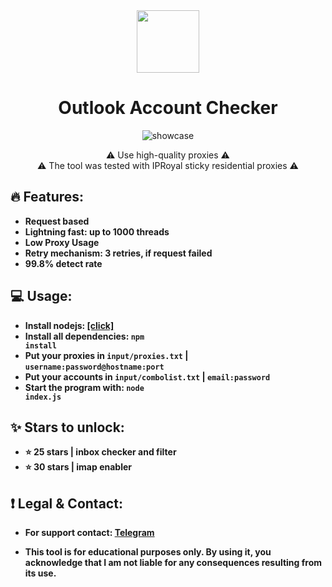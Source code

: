 <div id="header" align="center">
  <img src="https://i.ibb.co/dJ1rh03/microsoft-logo.png" width="100"/> 
</div>

<div id="title" align="center">
  
  # Outlook Account Checker
  
</div>

<div id="title" align="center">
  
  ![showcase](https://github.com/user-attachments/assets/e71d7cb2-bd14-4585-8026-ca00d0049a15)


⚠️ Use high-quality proxies ⚠️
<br>
⚠️ The tool was tested with IPRoyal sticky residential proxies ⚠️
</div>


  ## 🔥 Features:
  
  - **Request based**
  - **Lightning fast: up to 1000 threads**
  - **Low Proxy Usage**
  - **Retry mechanism: 3 retries, if request failed**
  - **99.8% detect rate**



  ## 💻 Usage:
  
  - **Install nodejs: [[click]](https://nodejs.org/en/download/prebuilt-installer)**
  - **Install all dependencies: <code>npm install</code>**
  - **Put your proxies in <code>input/proxies.txt</code> | <code>username:password@hostname:port</code>**
  - **Put your accounts in <code>input/combolist.txt</code> | <code>email:password</code>**
  - **Start the program with: <code>node index.js</code>**


  ## ✨ Stars to unlock:
  
  - **⭐️ 25 stars | inbox checker and filter**
  - **⭐️ 30 stars | imap enabler**

  ## ❗ Legal & Contact:
  
  - **For support contact: [Telegram](https://t.me/etherialdev)**

  - **This tool is for educational purposes only. By using it, you acknowledge that I am not liable for any consequences resulting from its use.**
